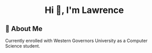<h1 align="center">Hi 👋, I'm Lawrence</h1>

## 🚀 About Me
Currently enrolled with Western Governors University as a Computer Science student.
